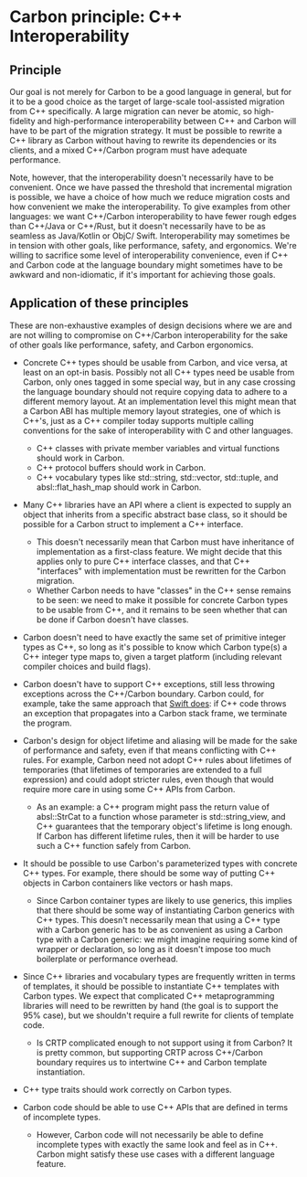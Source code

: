 # Carbon principle: C++ Interoperability

<!--
Part of the Carbon Language, under the Apache License v2.0 with LLVM
Exceptions. See /LICENSE for license information.
SPDX-License-Identifier: Apache-2.0 WITH LLVM-exception
-->

## Principle

Our goal is not merely for Carbon to be a good language in general, but for it
to be a good choice as the target of large-scale tool-assisted migration from
C++ specifically. A large migration can never be atomic, so high-fidelity and
high-performance interoperability between C++ and Carbon will have to be part of
the migration strategy. It must be possible to rewrite a C++ library as Carbon
without having to rewrite its dependencies or its clients, and a mixed
C++/Carbon program must have adequate performance.

Note, however, that the interoperability doesn't necessarily have to be
convenient. Once we have passed the threshold that incremental migration is
possible, we have a choice of how much we reduce migration costs and how
convenient we make the interoperability. To give examples from other languages:
we want C++/Carbon interoperability to have fewer rough edges than C++/Java or
C++/Rust, but it doesn't necessarily have to be as seamless as
Java/Kotlin or ObjC/ Swift. Interoperability may sometimes be in tension with
other goals, like performance, safety, and ergonomics. We're willing to
sacrifice some level of interoperability convenience, even if C++ and Carbon
code at the language boundary might sometimes have to be awkward and
non-idiomatic, if it's important for achieving those goals.

## Application of these principles

These are non-exhaustive examples of design decisions where we are and are not
willing to compromise on C++/Carbon interoperability for the sake of other goals
like performance, safety, and Carbon ergonomics.

- Concrete C++ types should be usable from Carbon, and vice versa, at least on
  an opt-in basis. Possibly not all C++ types need be usable from Carbon, only
  ones tagged in some special way, but in any case crossing the language
  boundary should not require copying data to adhere to a different memory
  layout. At an implementation level this might mean that a Carbon ABI has
  multiple memory layout strategies, one of which is C++'s, just as a C++
  compiler today supports multiple calling conventions for the sake of
  interoperability with C and other languages.
   - C++ classes with private member variables and virtual functions should work
     in Carbon.
   - C++ protocol buffers should work in Carbon.
   - C++ vocabulary types like std::string, std::vector, std::tuple, and
     absl::flat_hash_map should work in Carbon.

- Many C++ libraries have an API where a client is expected to supply an object
  that inherits from a specific abstract base class, so it should be possible
  for a Carbon struct to implement a C++ interface.
   - This doesn't necessarily mean that Carbon must have inheritance of
     implementation as a first-class feature. We might decide that this applies
     only to pure C++ interface classes, and that C++ "interfaces" with
     implementation must be rewritten for the Carbon migration.
   - Whether Carbon needs to have "classes" in the C++ sense remains to be seen:
     we need to make it possible for concrete Carbon types to be usable from
     C++, and it remains to be seen whether that can be done if Carbon doesn't
     have classes.

- Carbon doesn't need to have exactly the same set of primitive integer types as
  C++, so long as it's possible to know which Carbon type(s) a C++ integer type
  maps to, given a target platform (including relevant compiler choices and
  build flags).

- Carbon doesn't have to support C++ exceptions, still less throwing exceptions
  across the C++/Carbon boundary.  Carbon could, for example, take the same
  approach that
  [Swift does](https://github.com/apple/swift/blob/master/docs/CppInteroperabilityManifesto.md#implementation):
  if C++ code throws an exception that propagates into a Carbon stack frame, we
  terminate the program.

- Carbon's design for object lifetime and aliasing will be made for the sake of
  performance and safety, even if that means conflicting with C++ rules. For
  example, Carbon need not adopt C++ rules about lifetimes of temporaries (that
  lifetimes of temporaries are extended to a full expression) and could adopt
  stricter rules, even though that would require more care in using some C++
  APIs from Carbon.
   - As an example: a C++ program might pass the return value of absl::StrCat to
     a function whose parameter is std::string_view, and C++ guarantees that the
     temporary object's lifetime is long enough. If Carbon has different
     lifetime rules, then it will be harder to use such a C++ function safely
     from Carbon.

- It should be possible to use Carbon's parameterized types with concrete C++
  types. For example, there should be some way of putting C++ objects in Carbon
  containers like vectors or hash maps.
   - Since Carbon container types are likely to use generics, this implies that
     there should be some way of instantiating Carbon generics with C++
     types. This doesn't necessarily mean that using a C++ type with a Carbon
     generic has to be as convenient as using a Carbon type with a Carbon
     generic: we might imagine requiring some kind of wrapper or declaration, so
     long as it doesn't impose too much boilerplate or performance overhead.

- Since C++ libraries and vocabulary types are frequently written in terms of
  templates, it should be possible to instantiate C++ templates with Carbon
  types. We expect that complicated C++ metaprogramming libraries will need to
  be rewritten by hand (the goal is to support the 95% case), but we shouldn't
  require a full rewrite for clients of template code.
   - Is CRTP complicated enough to not support using it from Carbon? It is
     pretty common, but supporting CRTP across C++/Carbon boundary requires us
     to intertwine C++ and Carbon template instantiation.

- C++ type traits should work correctly on Carbon types.

- Carbon code should be able to use C++ APIs that are defined in terms of
  incomplete types.
   - However, Carbon code will not necessarily be able to define incomplete
     types with exactly the same look and feel as in C++. Carbon might satisfy
     these use cases with a different language feature.
